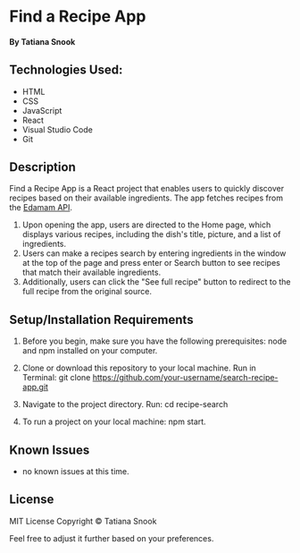 # Find a Recipe App

#### By Tatiana Snook

## Technologies Used:
* HTML
* CSS
* JavaScript
* React
* Visual Studio Code
* Git

## Description
Find a Recipe App is a React project that enables users to quickly discover recipes based on their available ingredients. The app fetches recipes from the [Edamam API](https://www.edamam.com/).

1. Upon opening the app, users are directed to the Home page, which displays various recipes, including the dish's title, picture, and a list of ingredients.
2. Users can make a recipes search by entering  ingredients in the window at the top of the page and press enter or Search button to see recipes that match their available ingredients.
3. Additionally, users can click the "See full recipe" button to redirect to the full recipe from the original source.

## Setup/Installation Requirements
1.  Before you begin, make sure you have the following prerequisites: node and npm installed on your computer.

2. Clone or download this repository to your local machine. Run in Terminal: git clone https://github.com/your-username/search-recipe-app.git 

3. Navigate to the project directory. Run: cd recipe-search

4. To run a project on your local machine: npm start. 

## Known Issues

* no known issues at this time.

## License

MIT License Copyright © Tatiana Snook

Feel free to adjust it further based on your preferences.